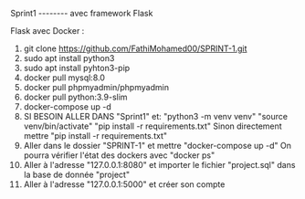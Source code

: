 Sprint1 -------- avec framework Flask

Flask avec Docker :
1. git clone https://github.com/FathiMohamed00/SPRINT-1.git
2. sudo apt install python3
3. sudo apt install pyhton3-pip
4. docker pull mysql:8.0
5. docker pull phpmyadmin/phpmyadmin
6. docker pull python:3.9-slim
7. docker-compose up -d
8. SI BESOIN ALLER DANS "Sprint1" et: "python3 -m venv venv"
                                      "source venv/bin/activate"
                                      "pip install -r requirements.txt"
  Sinon directement mettre "pip install -r requirements.txt"
9. Aller dans le dossier "SPRINT-1" et mettre "docker-compose up -d"
   On pourra vérifier l'état des dockers avec "docker ps"
10. Aller à l'adresse "127.0.0.1:8080" et importer le fichier "project.sql" dans la base de donnée "project"
11. Aller à l'adresse "127.0.0.1:5000" et créer son compte


